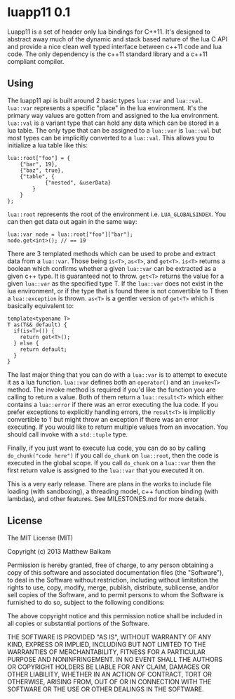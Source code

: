 luapp11 0.1
===========

Luapp11 is a set of header only lua bindings for C++11.  It's designed to abstract away much of the dynamic and stack based nature of the lua C API and provide a nice clean well typed interface between c++11 code and lua code.  The only dependency is the c++11 standard library and a c++11 compliant compiler.

Using
-----

The luapp11 api is built around 2 basic types `lua::var` and `lua::val`.  `lua::var` represents a specific "place" in the lua environment.  It's the primary way values are gotten from and assigned to the lua environment.  `lua::val` is a variant type that can hold any data which can be stored in a lua table.  The only type that can be assigned to a `lua::var` is `lua::val` but most types can be implicitly converted to a `lua::val`.  This allows you to initialize a lua table like this:

    lua::root["foo"] = {
    	{"bar", 19},
    	{"baz", true},
    	{"table", {
    			{"nested", &userData}
    		}
    	}
    };

`lua::root` represents the root of the environment i.e. `LUA_GLOBALSINDEX`.  You can then get data out again in the same way:

    lua::var node = lua::root["foo"]["bar"];
    node.get<int>(); // == 19

There are 3 templated methods which can be used to probe and extract data from a `lua::var`.  Those being `is<T>`, `as<T>`, and `get<T>`.  `is<T>` returns a boolean which confirms whether a given `lua::var` can be extracted as a given c++ type.  It is guaranteed not to throw.  `get<T>` returns the value for a given `lua::var` as the specified type T.  If the `lua::var` does not exist in the lua environment, or if the type that is found there is not convertible to T then a `lua::exception` is thrown.  `as<T>` is a gentler version of `get<T>` which is basically equivalent to:

	template<typename T>
    T as(T&& default) {
      if(is<T>()) {
      	return get<T>();
      } else {
      	return default;
      }
    }

The last major thing that you can do with a `lua::var` is to attempt to execute it as a lua function.  `lua::var` defines both an `operator()` and an `invoke<T>` method.  The invoke method is required if you'd like the function you are calling to return a value.  Both of them return a `lua::result<T>` which either contains a `lua::error` if there was an error executing the lua code.  If you prefer exceptions to explicitly handling errors, the `result<T>` is implicitly convertible to `T` but might throw an exception if there was an error executing.  If you would like to return multiple values from an invocation.  You should call invoke with a `std::tuple` type.

Finally, if you just want to execute lua code, you can do so by calling `do_chunk("code here")`  if you call `do_chunk` on `lua::root`, then the code is executed in the global scope.  If you call `do_chunk` on a `lua::var` then the first return value is assigned to the `lua::var` that you executed it on.

This is a very early release.  There are plans in the works to include file loading (with sandboxing), a threading model, c++ function binding (with lambdas), and other features.  See MILESTONES.md for more details.

License
-------
The MIT License (MIT)

Copyright (c) 2013 Matthew Balkam

Permission is hereby granted, free of charge, to any person obtaining a copy
of this software and associated documentation files (the "Software"), to deal
in the Software without restriction, including without limitation the rights
to use, copy, modify, merge, publish, distribute, sublicense, and/or sell
copies of the Software, and to permit persons to whom the Software is
furnished to do so, subject to the following conditions:

The above copyright notice and this permission notice shall be included in
all copies or substantial portions of the Software.

THE SOFTWARE IS PROVIDED "AS IS", WITHOUT WARRANTY OF ANY KIND, EXPRESS OR
IMPLIED, INCLUDING BUT NOT LIMITED TO THE WARRANTIES OF MERCHANTABILITY,
FITNESS FOR A PARTICULAR PURPOSE AND NONINFRINGEMENT. IN NO EVENT SHALL THE
AUTHORS OR COPYRIGHT HOLDERS BE LIABLE FOR ANY CLAIM, DAMAGES OR OTHER
LIABILITY, WHETHER IN AN ACTION OF CONTRACT, TORT OR OTHERWISE, ARISING FROM,
OUT OF OR IN CONNECTION WITH THE SOFTWARE OR THE USE OR OTHER DEALINGS IN
THE SOFTWARE.